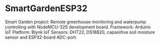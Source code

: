 # SmartGardenESP32

Smart Garden project: Remote greenhouse monitoring and waterpump controlling with NodeMCU-32S development board.
Framework:  Arduino
IoT Platform: Blynk IoT
Sensors: DHT22, DS18B20, capasiitive soil moisture sensor and ESP32-board ADC-port.

